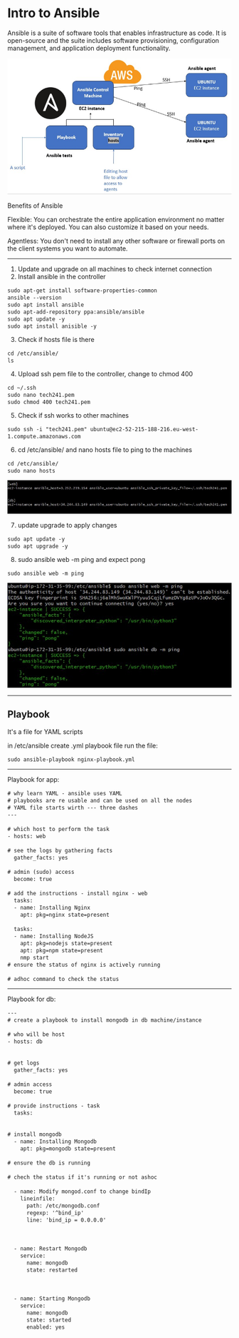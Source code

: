 # Intro to Ansible

Ansible is a suite of software tools that enables infrastructure as code. It is open-source and the suite includes software provisioning, configuration management, and application deployment functionality.


![ansible diagram](iocImg/awsAnsibleDiagram.jpg)

Benefits of Ansible

Flexible: You can orchestrate the entire application environment no matter where it's deployed. You can also customize it based on your needs. 

Agentless: You don't need to install any other software or firewall ports on the client systems you want to automate.


---

1.	Update and upgrade on all machines to check internet connection
2.	Install ansible in the controller

```
sudo apt-get install software-properties-common
ansible --version
sudo apt install ansible
sudo apt-add-repository ppa:ansible/ansible
sudo apt update -y
sudo apt install anisible -y
```

3.	Check if hosts file is there

```
cd /etc/ansible/
ls
```

4.	Upload ssh pem file to the controller, change to chmod 400

```
cd ~/.ssh
sudo nano tech241.pem
sudo chmod 400 tech241.pem
```


5.	Check if ssh works to other machines

```
sudo ssh -i "tech241.pem" ubuntu@ec2-52-215-188-216.eu-west-1.compute.amazonaws.com

```

6.	cd /etc/ansible/ and nano hosts file to ping to the machines

```
cd /etc/ansible/
sudo nano hosts

```

![nano hosts](iocImg/pingpongDbApp.jpg)

7.	update upgrade to apply changes

```
sudo apt update -y
sudo apt upgrade -y

```


8.	sudo ansible web -m ping and expect pong

```
sudo ansible web -m ping

```

![PING PONG](iocImg/selfStudyPing.jpg)


---

## Playbook
It's a file for YAML scripts


in /etc/ansible create .yml playbook file
run the file: 
```
sudo ansible-playbook nginx-playbook.yml
```


---

Playbook for app:

```
# why learn YAML - ansible uses YAML
# playbooks are re usable and can be used on all the nodes
# YAML file starts wirth --- three dashes
---

# which host to perform the task
- hosts: web

# see the logs by gathering facts
  gather_facts: yes

# admin (sudo) access
  become: true

# add the instructions - install nginx - web
  tasks:
  - name: Installing Nginx
    apt: pkg=nginx state=present

  tasks:
  - name: Installing NodeJS
    apt: pkg=nodejs state=present
    apt: pkg=npm state=present
    nmp start
# ensure the status of nginx is actively running

# adhoc command to check the status

```

---

Playbook for db:

```
---
# create a playbook to install mongodb in db machine/instance

# who will be host
- hosts: db


# get logs
  gather_facts: yes

# admin access
  become: true

# provide instructions - task
  tasks:


# install mongodb
  - name: Installing Mongodb
    apt: pkg=mongodb state=present

# ensure the db is running

# chech the status if it's running or not ashoc

  - name: Modify mongod.conf to change bindIp
    lineinfile:
      path: /etc/mongodb.conf
      regexp: '^bind_ip'
      line: 'bind_ip = 0.0.0.0'



  - name: Restart Mongodb
    service:
      name: mongodb
      state: restarted



  - name: Starting Mongodb
    service:
      name: mongodb
      state: started
      enabled: yes


```

